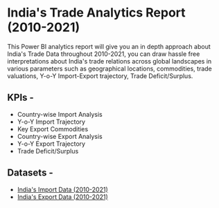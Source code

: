 # India's Trade Analytics Report (2010-2021)
This Power BI analytics report will give you an in depth approach about India's Trade Data throughout 2010-2021, you can draw hassle free interpretations about India's trade relations across global landscapes in various parameters such as geographical locations, commodities, trade valuations, Y-o-Y Import-Export trajectory, Trade Deficit/Surplus.  

## KPIs -
- Country-wise Import Analysis
- Y-o-Y Import Trajectory
- Key Export Commodities
- Country-wise Export Analysis
- Y-o-Y Export Trajectory
- Trade Deficit/Surplus

## Datasets -
- <a href="https://github.com/RiyonDas/India-Trade-Analysis-2010-2021/blob/cd61c50699c53452e8f485d8d1963640a72b69fa/2010%20to%202021%20import%20data.csv">India's Import Data (2010-2021)
- <a href="https://github.com/RiyonDas/India-Trade-Analysis-2010-2021/blob/5206ec80ebe2eab09ce6e83ccc4ced8243d176fb/2010%20to%202021%20export%20data.csv">India's Export Data (2010-2021)
